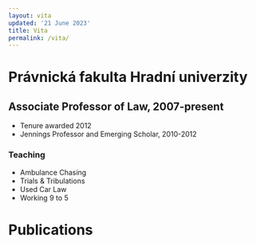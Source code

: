 ```yaml
---
layout: vita
updated: '21 June 2023'
title: Vita
permalink: /vita/
---
```


# Právnická fakulta Hradní univerzity

## Associate Professor of Law, 2007-present

- Tenure awarded 2012
- Jennings Professor and Emerging Scholar, 2010-2012

### Teaching 

- Ambulance Chasing 
- Trials & Tribulations
- Used Car Law 
- Working 9 to 5

# Publications

